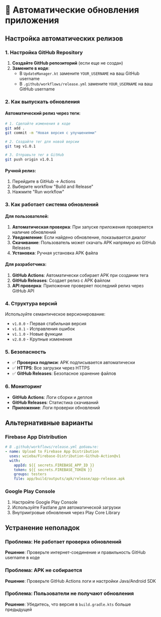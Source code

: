 # 🚀 Автоматические обновления приложения

## Настройка автоматических релизов

### 1. Настройка GitHub Repository

1. **Создайте GitHub репозиторий** (если еще не создан)
2. **Замените в коде**:
   - В `UpdateManager.kt` замените `YOUR_USERNAME` на ваш GitHub username
   - В `.github/workflows/release.yml` замените `YOUR_USERNAME` на ваш GitHub username

### 2. Как выпускать обновления

#### Автоматический релиз через теги:
```bash
# 1. Сделайте изменения в коде
git add .
git commit -m "Новая версия с улучшениями"

# 2. Создайте тег для новой версии
git tag v1.0.1

# 3. Отправьте тег в GitHub
git push origin v1.0.1
```

#### Ручной релиз:
1. Перейдите в GitHub → Actions
2. Выберите workflow "Build and Release"
3. Нажмите "Run workflow"

### 3. Как работает система обновлений

#### Для пользователей:
1. **Автоматическая проверка**: При запуске приложения проверяется наличие обновлений
2. **Уведомление**: Если найдено обновление, показывается диалог
3. **Скачивание**: Пользователь может скачать APK напрямую из GitHub Releases
4. **Установка**: Ручная установка APK файла

#### Для разработчика:
1. **GitHub Actions**: Автоматически собирает APK при создании тега
2. **GitHub Releases**: Создает релиз с APK файлом
3. **API проверка**: Приложение проверяет последний релиз через GitHub API

### 4. Структура версий

Используйте семантическое версионирование:
- `v1.0.0` - Первая стабильная версия
- `v1.0.1` - Исправления ошибок
- `v1.1.0` - Новые функции
- `v2.0.0` - Крупные изменения

### 5. Безопасность

- ✅ **Проверка подписи**: APK подписывается автоматически
- ✅ **HTTPS**: Все загрузки через HTTPS
- ✅ **GitHub Releases**: Безопасное хранение файлов

### 6. Мониторинг

- **GitHub Actions**: Логи сборки и деплоя
- **GitHub Releases**: Статистика скачиваний
- **Приложение**: Логи проверки обновлений

## Альтернативные варианты

### Firebase App Distribution
```yaml
# В .github/workflows/release.yml добавьте:
- name: Upload to Firebase App Distribution
  uses: wzieba/Firebase-Distribution-Github-Action@v1
  with:
    appId: ${{ secrets.FIREBASE_APP_ID }}
    token: ${{ secrets.FIREBASE_TOKEN }}
    groups: testers
    file: app/build/outputs/apk/release/app-release.apk
```

### Google Play Console
1. Настройте Google Play Console
2. Используйте Fastlane для автоматической загрузки
3. Внутриигровые обновления через Play Core Library

## Устранение неполадок

### Проблема: Не работает проверка обновлений
**Решение**: Проверьте интернет-соединение и правильность GitHub username в коде

### Проблема: APK не собирается
**Решение**: Проверьте GitHub Actions логи и настройки Java/Android SDK

### Проблема: Пользователи не получают обновления
**Решение**: Убедитесь, что версия в `build.gradle.kts` больше предыдущей
